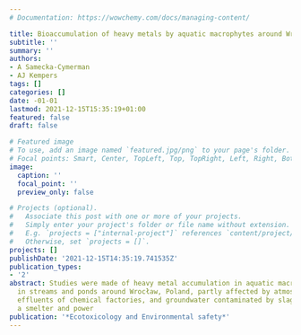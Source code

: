 ```yaml
---
# Documentation: https://wowchemy.com/docs/managing-content/

title: Bioaccumulation of heavy metals by aquatic macrophytes around Wrocław, Poland
subtitle: ''
summary: ''
authors:
- A Samecka-Cymerman
- AJ Kempers
tags: []
categories: []
date: -01-01
lastmod: 2021-12-15T15:35:19+01:00
featured: false
draft: false

# Featured image
# To use, add an image named `featured.jpg/png` to your page's folder.
# Focal points: Smart, Center, TopLeft, Top, TopRight, Left, Right, BottomLeft, Bottom, BottomRight.
image:
  caption: ''
  focal_point: ''
  preview_only: false

# Projects (optional).
#   Associate this post with one or more of your projects.
#   Simply enter your project's folder or file name without extension.
#   E.g. `projects = ["internal-project"]` references `content/project/deep-learning/index.md`.
#   Otherwise, set `projects = []`.
projects: []
publishDate: '2021-12-15T14:35:19.741535Z'
publication_types:
- '2'
abstract: Studies were made of heavy metal accumulation in aquatic macrophytes growing
  in streams and ponds around Wrocław, Poland, partly affected by atmospheric pollution,
  effluents of chemical factories, and groundwater contaminated by slagdumps from
  a smelter and power
publication: '*Ecotoxicology and Environmental safety*'
---
```

